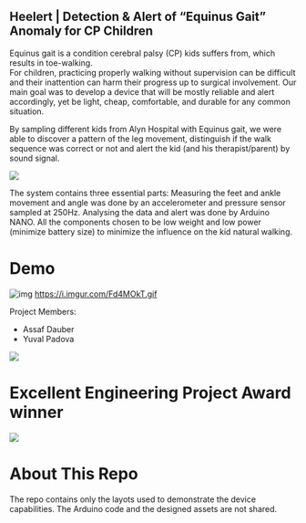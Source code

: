 ## Heelert | Detection & Alert of “Equinus Gait” Anomaly for CP Children

Equinus gait is a condition cerebral palsy (CP) kids suffers from, which results in toe-walking.   
For children, practicing properly walking without supervision can be difficult and their inattention
can harm their progress up to surgical involvement.
Our main goal was to develop a device that will be mostly reliable and alert accordingly, yet be light,
cheap, comfortable, and durable for any common situation.
  
By sampling different kids from Alyn Hospital with Equinus gait, we were able to discover a pattern of 
the leg movement, distinguish if the walk sequence was correct or not and alert the kid (and his therapist/parent) by sound signal.
 
 ![](https://i.imgur.com/4BGgJho.png)
 
The system contains three essential parts: Measuring the feet and ankle movement and angle was done 
by an accelerometer and pressure sensor sampled at 250Hz.  Analysing the data and alert was done by
Arduino NANO. All the components chosen to be low weight and low power (minimize battery size) to minimize 
the influence on the kid natural walking.

# Demo
![img](demo.gif)
https://i.imgur.com/Fd4MOkT.gif

Project Members: 
- Assaf Dauber
- Yuval Padova	

![](https://i.imgur.com/kr5D8WSl.jpg)

# Excellent Engineering Project Award winner
![](https://i.imgur.com/Wvw4Ri1l.jpg)

# About This Repo
The repo contains only the layots used to demonstrate the device capabilities. The Arduino code and the designed assets are not shared.

 
